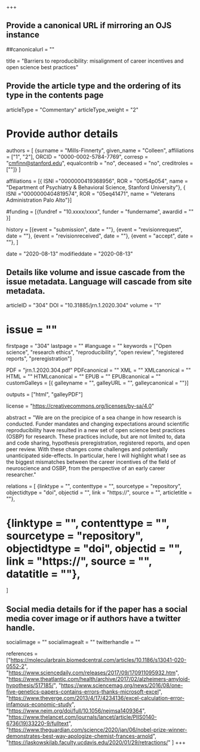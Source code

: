 +++
## Provide a canonical URL if mirroring an OJS instance
##canonicalurl = ""

title = "Barriers to reproducibility: misalignment of career incentives and open science best practices"

## Provide the article type and the ordering of its type in the contents page
articleType = "Commentary"
articleType_weight = "2"

# Provide author details
authors = [
  {surname = "Mills-Finnerty",  given_name = "Colleen", affiliations = ["1", "2"],  ORCID = "0000-0002-5784-7769", corresp = "cmfinn@stanford.edu", equalcontrib = "no", deceased = "no", creditroles = [""]}
]

affiliations = [{ ISNI ="0000000419368956", ROR = "00f54p054", name = "Department of Psychiatry & Behavioral Science, Stanford University"},
{ ISNI ="0000000404819574", ROR = "05eq41471", name = "Veterans Administration Palo Alto"}]

#funding = [{fundref = "10.xxxx/xxxx", funder = "fundername", awardid = "" }]

history = [{event = "submission", date = ""},
{event = "revisionrequest", date = ""},
{event = "revisionreceived", date = ""},
{event = "accept", date = ""},
]

date = "2020-08-13"
modifieddate = "2020-08-13"

## Details like volume and issue cascade from the issue metadata. Language will cascade from site metadata.

articleID = "304"
DOI = "10.31885/jrn.1.2020.304"
volume = "1"
# issue = ""
firstpage = "304"
lastpage = ""
#language = ""
keywords = ["Open science", "research ethics", "reproducibility", "open review", "registered reports", "preregistration"]


PDF = "jrn.1.2020.304.pdf"
PDFcanonical = ""
XML = ""
XMLcanonical = ""
HTML = ""
HTMLcanonical = ""
EPUB = ""
EPUBcanonical = ""
customGalleys = [{ galleyname = "", galleyURL = "", galleycanonical = ""}]

outputs = ["html", "galleyPDF"]

license = "https://creativecommons.org/licenses/by-sa/4.0"

abstract = "We are on the precipice of a sea change in how research is conducted. Funder mandates and changing expectations around scientific reproducibility have resulted in a new set of open science best practices (OSBP) for research. These practices include, but are not limited to, data and code sharing, hypothesis preregistration, registered reports, and open peer review. With these changes come challenges and potentially unanticipated side-effects. In particular, here I will highlight what I see as the biggest mismatches between the career incentives of the field of neuroscience and OSBP, from the perspective of an early career researcher."

relations = [
  {linktype = "", contenttype = "", sourcetype = "repository", objectidtype = "doi", objectid = "", link = "https://", source = "", articletitle = ""},
#  {linktype = "", contenttype = "", sourcetype = "repository", objectidtype = "doi", objectid = "", link = "https://", source = "", datatitle = ""},
]

## Social media details for if the paper has a social media cover image or if authors have a twitter handle.
socialimage = ""
socialimagealt = ""
twitterhandle = ""

references = ["https://molecularbrain.biomedcentral.com/articles/10.1186/s13041-020-0552-2",
"https://www.sciencedaily.com/releases/2017/09/170911095932.htm",
"https://www.theatlantic.com/health/archive/2017/02/alzheimers-amyloid-hypothesis/517185/",
"https://www.sciencemag.org/news/2016/08/one-five-genetics-papers-contains-errors-thanks-microsoft-excel",
"https://www.theverge.com/2013/4/17/4234136/excel-calculation-error-infamous-economic-study",
"https://www.nejm.org/doi/full/10.1056/nejmsa1409364",
"https://www.thelancet.com/journals/lancet/article/PIIS0140-6736(19)33220-9/fulltext",
"https://www.theguardian.com/science/2020/jan/06/nobel-prize-winner-demonstrates-best-way-apologize-chemist-frances-arnold",
"https://laskowskilab.faculty.ucdavis.edu/2020/01/29/retractions/"
]
+++

